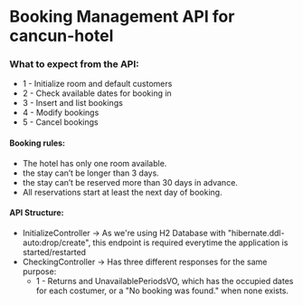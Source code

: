 # Booking Management API for cancun-hotel

### What to expect from the API:
- 1 - Initialize room and default customers
- 2 - Check available dates for booking in
- 3 - Insert and list bookings
- 4 - Modify bookings
- 5 - Cancel bookings

#### Booking rules:
- The hotel has only one room available.
- the stay can’t be longer than 3 days.
- the stay can’t be reserved more than 30 days in advance.
-  All reservations start at least the next day of booking.

#### API Structure:
- InitializeController -> As we're using H2 Database with "hibernate.ddl-auto:drop/create", this endpoint is required everytime the application is started/restarted
- CheckingController -> Has three different responses for the same purpose:
  - 1 - Returns and UnavailablePeriodsVO, which has the occupied dates for each costumer, or a "No booking was found." when none exists.
